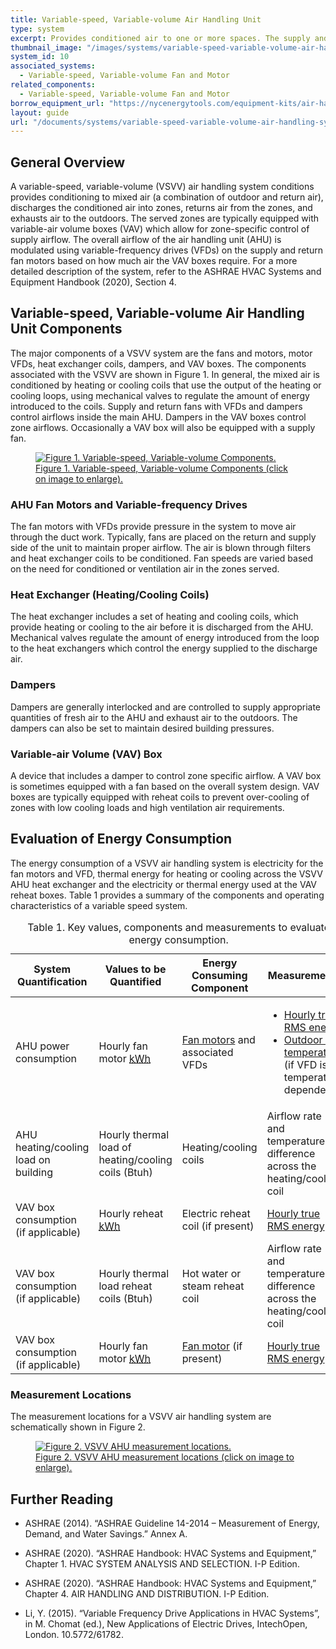 ```yaml
---
title: Variable-speed, Variable-volume Air Handling Unit
type: system
excerpt: Provides conditioned air to one or more spaces. The supply and return fans operate at variable speeds.
thumbnail_image: "/images/systems/variable-speed-variable-volume-air-handling-unit/2024_0702_VSVV AHU_system_thumbnail_RESIZED-01.jpg"
system_id: 10
associated_systems: 
  - Variable-speed, Variable-volume Fan and Motor
related_components:
  - Variable-speed, Variable-volume Fan and Motor
borrow_equipment_url: "https://nycenergytools.com/equipment-kits/air-handler-unit-fans-measurement-kit/"
layout: guide
url: "/documents/systems/variable-speed-variable-volume-air-handling-system"
---
```


## General Overview

A variable-speed, variable-volume (VSVV) air handling system conditions provides conditioning to mixed air (a combination of outdoor and return air), discharges the conditioned air into zones, returns air from the zones, and exhausts air to the outdoors. The served zones are typically equipped with variable-air volume boxes (VAV) which allow for zone-specific control of supply airflow. The overall airflow of the air handling unit (AHU) is modulated using variable-frequency drives (VFDs) on the supply and return fan motors based on how much air the VAV boxes require. For a more detailed description of the system, refer to the ASHRAE HVAC Systems and Equipment Handbook (2020), Section 4. 

## Variable-speed, Variable-volume Air Handling Unit Components 

The major components of a VSVV system are the fans and motors, motor VFDs, heat exchanger coils, dampers, and VAV boxes. The components associated with the VSVV are shown in Figure 1. In general, the mixed air is conditioned by heating or cooling coils that use the output of the heating or cooling loops, using mechanical valves to regulate the amount of energy introduced to the coils. Supply and return fans with VFDs and dampers control airflows inside the main AHU. Dampers in the VAV boxes control zone airflows. Occasionally a VAV box will also be equipped with a supply fan.  

<a href="/images/systems/variable-speed-variable-volume-air-handling-unit/2024_0503_VSVV AHU system_figure 1 updated.jpeg">
    <figure class="figure mb-4 mt-3">
        <img src="/images/systems/variable-speed-variable-volume-air-handling-unit/2024_0503_VSVV AHU system_figure 1 updated.jpeg" class="figure-img img-fluid rounded" alt="Figure 1. Variable-speed, Variable-volume Components.">
        <figcaption class="figure-caption text-left">Figure 1. Variable-speed, Variable-volume Components (click on image to enlarge).</figcaption>
    </figure>
</a>

### AHU Fan Motors and Variable-frequency Drives 

The fan motors with VFDs provide pressure in the system to move air through the duct work. Typically, fans are placed on the return and supply side of the unit to maintain proper airflow. The air is blown through filters and heat exchanger coils to be conditioned. Fan speeds are varied based on the need for conditioned or ventilation air in the zones served.  

### Heat Exchanger (Heating/Cooling Coils) 

The heat exchanger includes a set of heating and cooling coils, which provide heating or cooling to the air before it is discharged from the AHU. Mechanical valves regulate the amount of energy introduced from the loop to the heat exchangers which control the energy supplied to the discharge air.  

### Dampers 

Dampers are generally interlocked and are controlled to supply appropriate quantities of fresh air to the AHU and exhaust air to the outdoors. The dampers can also be set to maintain desired building pressures.  

### Variable-air Volume (VAV) Box 

A device that includes a damper to control zone specific airflow. A VAV box is sometimes equipped with a fan based on the overall system design. VAV boxes are typically equipped with reheat coils to prevent over-cooling of zones with low cooling loads and high ventilation air requirements.  

## Evaluation of Energy Consumption 

The energy consumption of a VSVV air handling system is electricity for the fan motors and VFD, thermal energy for heating or cooling across the VSVV AHU heat exchanger and the electricity or thermal energy used at the VAV reheat boxes. Table 1 provides a summary of the components and operating characteristics of a variable speed system. 

<div class="table-wrapper">
<table>
    <caption>Table 1. Key values, components and measurements to evaluate energy consumption.</caption>
    <thead>
        <tr>
            <th>
                System Quantification
            </th>
            <th>
                Values to be Quantified
            </th>
            <th>
                Energy Consuming Component
            </th>
            <th>
                Measurements
            </th>
        </tr>
    <tbody>
        <tr>
            <td>
                AHU power consumption
            </td>
            <td>
                Hourly fan motor <a class="glossary-link" href="/glossary#kwh"><abbr title="Kilowatt Hour">kWh</abbr></a>
            </td>
            <td>
                <a href="/documents/components/variable-speed-variable-volume-fan-and-motor">Fan motors</a> and associated VFDs
            </td>
            <td>
                <ul>
                    <li><a href="/documents/measurement-technique/true-rms-power">Hourly true RMS energy</a></li> 
                    <li><a href="/documents/measurement-technique/outdoor-air-temperature">Outdoor air temperature</a> (if VFD is temperature dependent)</li>
                </ul>
            </td>
        </tr>
        <tr>
            <td>
                AHU heating/cooling load on building
            </td>
            <td>
                Hourly thermal load of heating/cooling coils (Btuh)
            </td>
            <td>
                Heating/cooling coils
            </td>
            <td>
                Airflow rate and temperature difference across the heating/cooling coil
            </td>
        </tr>
        <tr>
            <td>
                VAV box consumption (if applicable)
            </td>
            <td>
                Hourly reheat <a class="glossary-link" href="/glossary#kwh"><abbr title="Kilowatt Hour">kWh</abbr></a>
            </td>
            <td>
                Electric reheat coil (if present)
            </td>
            <td>
                <a href="/documents/measurement-technique/true-rms-power">Hourly true RMS energy</a>
            </td>
        </tr>
        <tr>
            <td>
                VAV box consumption (if applicable)
            </td>
            <td>
                Hourly thermal load reheat coils (Btuh)
            </td>
            <td>
                Hot water or steam reheat coil
            </td>
            <td>
                Airflow rate and temperature difference across the heating/cooling coil
            </td>
        </tr>
        <tr>
            <td>
                VAV box consumption (if applicable)
            </td>
            <td>
                Hourly fan motor <a class="glossary-link" href="/glossary#kwh"><abbr title="Kilowatt Hour">kWh</abbr></a>
            </td>
            <td>
                <a href="/documents/components/variable-speed-variable-volume-fan-and-motor">Fan motor</a> (if present)
            </td>
            <td>
                <a href="/documents/measurement-technique/true-rms-power">Hourly true RMS energy</a>
            </td>
        </tr>
    </tbody>
</table> 
</div>

### Measurement Locations

The measurement locations for a VSVV air handling system are schematically shown in Figure 2.

<a href="/images/systems/variable-speed-variable-volume-air-handling-unit/variable speed variable volume ahu figure 2.png">
    <figure class="figure mb-4 mt-3">
        <img src="/images/systems/variable-speed-variable-volume-air-handling-unit/variable speed variable volume ahu figure 2.png" class="figure-img img-fluid rounded" alt="Figure 2. VSVV AHU measurement locations.">
        <figcaption class="figure-caption text-left">Figure 2. VSVV AHU measurement locations (click on image to enlarge).</figcaption>
    </figure>
</a>

## Further Reading

- ASHRAE (2014). “ASHRAE Guideline 14-2014 – Measurement of Energy, Demand, and Water Savings.” Annex A. 

- ASHRAE (2020). “ASHRAE Handbook: HVAC Systems and Equipment,” Chapter 1. HVAC SYSTEM ANALYSIS AND SELECTION. I-P Edition. 

- ASHRAE (2020). “ASHRAE Handbook: HVAC Systems and Equipment,” Chapter 4. AIR HANDLING AND DISTRIBUTION. I-P Edition.  
 
- Li, Y. (2015). “Variable Frequency Drive Applications in HVAC Systems”, in M. Chomat (ed.), New Applications of Electric Drives, IntechOpen, London. 10.5772/61782.